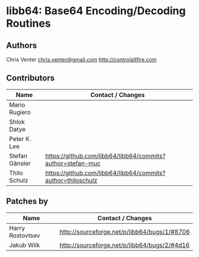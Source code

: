 ﻿libb64: Base64 Encoding/Decoding Routines
======================================

Authors
-------

Chris Venter	chris.venter@gmail.com	http://controlaltfire.com

Contributors
------------

Name               | Contact / Changes
-------------------|-------------------------------------------------------------
Mario Rugiero      |
Shlok Datye        |
Peter K. Lee       |
Stefan Gänsler     | https://github.com/libb64/libb64/commits?author=stefan-muc
Thilo Schulz       | https://github.com/libb64/libb64/commits?author=thiloschulz

Patches by
------------
Name               | Contact / Changes
-------------------|-------------------------------------------------------------
Harry Rostovtsev   | http://sourceforge.net/p/libb64/bugs/1/#8706
Jakub Wilk         | http://sourceforge.net/p/libb64/bugs/2/#4d16
